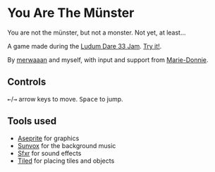 # You Are The Münster

You are not the münster, but not a monster.  Not yet, at least...

A game made during the [Ludum Dare 33 Jam][].  [Try it!][].

By [merwaaan][] and myself, with input and support from [Marie-Donnie][].

## Controls

<kbd>←</kbd>/<kbd>→</kbd> arrow keys to move.
<kbd>Space</kbd> to jump.

## Tools used

- [Aseprite][] for graphics
- [Sunvox][] for the background music
- [Sfxr][] for sound effects
- [Tiled][] for placing tiles and objects

[Ludum Dare 33 Jam]: http://ludumdare.com/compo/ludum-dare-33/?action=preview&uid=58042
[Try it!]: https://fmdkdd.github.io/yatm/
[Aseprite]: http://www.aseprite.org/
[Sunvox]: http://www.warmplace.ru/soft/sunvox/
[Sfxr]: http://www.drpetter.se/project_sfxr.html
[Tiled]: http://www.mapeditor.org/
[merwaaan]: https://github.com/merwaaan
[Marie-Donnie]: https://github.com/Marie-Donnie